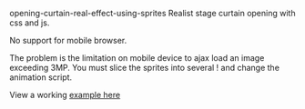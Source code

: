 opening-curtain-real-effect-using-sprites
Realist stage curtain opening with css and js.

No support for mobile browser.

The problem is the limitation on mobile device to ajax load an image exceeding 3MP. You must slice the sprites into several ! and change the animation script.

View a working <a href="http://francescocostantino.info/openCurtain/index.html" target="_blank">example here</a>
